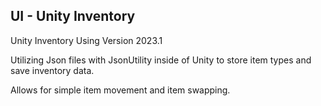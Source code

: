 ## UI - Unity Inventory

Unity Inventory Using Version 2023.1

Utilizing Json files with JsonUtility inside of Unity to store item types and save inventory data.

Allows for simple item movement and item swapping.
